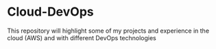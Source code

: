 # Cloud-DevOps

This repository will highlight some of my projects and experience in the cloud (AWS) and with different DevOps technologies

